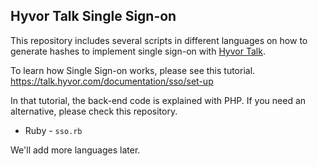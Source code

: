 ## Hyvor Talk Single Sign-on

This repository includes several scripts in different languages on how to generate hashes to implement single sign-on with [Hyvor Talk](https://talk.hyvor.com).

To learn how Single Sign-on works, please see this tutorial.
https://talk.hyvor.com/documentation/sso/set-up

In that tutorial, the back-end code is explained with PHP. If you need an alternative, please check this repository.

* Ruby - `sso.rb`

We'll add more languages later.
